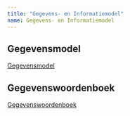 ```yaml
---
title: "Gegevens- en Informatiemodel"
name: Gegevens- en Informatiemodel
---
```


## Gegevensmodel
[Gegevensmodel](../gegevensmodel/readme.md)

## Gegevenswoordenboek
[Gegevenswoordenboek](../gegevenswoordenboek/readme.md)
